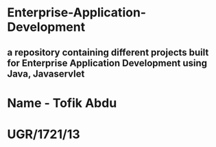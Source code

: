 # Enterprise-Application-Development
a repository containing different projects built for Enterprise Application Development using Java, Javaservlet
---
# Name - Tofik Abdu
# UGR/1721/13
